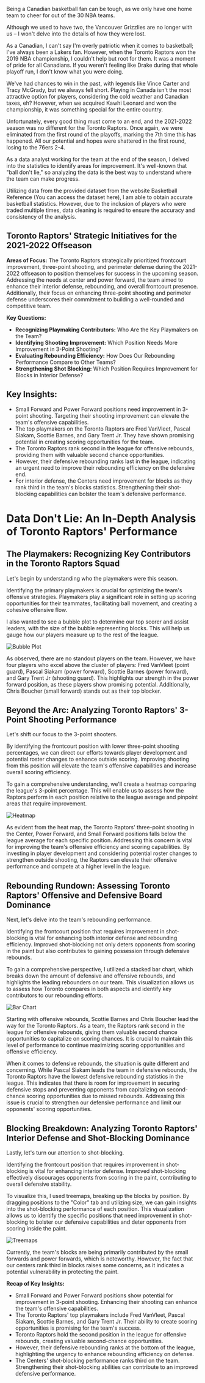 Being a Canadian basketball fan can be tough, as we only have one home team to cheer for out of the 30 NBA teams. 

Although we used to have two, the Vancouver Grizzlies are no longer with us – I won't delve into the details of how they were lost. 

As a Canadian, I can't say I'm overly patriotic when it comes to basketball; I've always been a Lakers fan. However, when the Toronto Raptors won the 2019 NBA championship, I couldn't help but root for them. It was a moment of pride for all Canadians. If you weren't feeling like Drake during that whole playoff run, I don't know what you were doing.

We've had chances to win in the past, with legends like Vince Carter and Tracy McGrady, but we always fell short. Playing in Canada isn't the most attractive option for players, considering the cold weather and Canadian taxes, eh? However, when we acquired Kawhi Leonard and won the championship, it was something special for the entire country.

Unfortunately, every good thing must come to an end, and the 2021-2022 season was no different for the Toronto Raptors. Once again, we were eliminated from the first round of the playoffs, marking the 7th time this has happened. All our potential and hopes were shattered in the first round, losing to the 76ers 2-4.

As a data analyst working for the team at the end of the season, I delved into the statistics to identify areas for improvement. It's well-known that "ball don't lie," so analyzing the data is the best way to understand where the team can make progress.

Utilizing data from the provided dataset from the website Basketball Reference (You can access the dataset here), I am able to obtain accurate basketball statistics. However, due to the inclusion of players who were traded multiple times, data cleaning is required to ensure the accuracy and consistency of the analysis.

## Toronto Raptors' Strategic Initiatives for the 2021-2022 Offseason
**Areas of Focus:**
The Toronto Raptors strategically prioritized frontcourt improvement, three-point shooting, and perimeter defense during the 2021-2022 offseason to position themselves for success in the upcoming season. Addressing the needs at center and power forward, the team aimed to enhance their interior defense, rebounding, and overall frontcourt presence. Additionally, their focus on enhancing three-point shooting and perimeter defense underscores their commitment to building a well-rounded and competitive team.

**Key Questions:**
- **Recognizing Playmaking Contributors:** Who Are the Key Playmakers on the Team?
- **Identifying Shooting Improvement:** Which Position Needs More Improvement in 3-Point Shooting?
- **Evaluating Rebounding Efficiency:** How Does Our Rebounding Performance Compare to Other Teams?
- **Strengthening Shot Blocking:** Which Position Requires Improvement for Blocks in Interior Defense?

## Key Insights:
- Small Forward and Power Forward positions need improvement in 3-point shooting. Targeting their shooting improvement can elevate the team's offensive capabilities.
- The top playmakers on the Toronto Raptors are Fred VanVleet, Pascal Siakam, Scottie Barnes, and Gary Trent Jr. They have shown promising potential in creating scoring opportunities for the team.
- The Toronto Raptors rank second in the league for offensive rebounds, providing them with valuable second chance opportunities.
- However, their defensive rebounding ranks last in the league, indicating an urgent need to improve their rebounding efficiency on the defensive end.
- For interior defense, the Centers need improvement for blocks as they rank third in the team's blocks statistics. Strengthening their shot-blocking capabilities can bolster the team's defensive performance.

# Data Don't Lie: An In-Depth Analysis of Toronto Raptors' Performance

## The Playmakers: Recognizing Key Contributors in the Toronto Raptors Squad

Let's begin by understanding who the playmakers were this season. 

Identifying the primary playmakers is crucial for optimizing the team's offensive strategies. Playmakers play a significant role in setting up scoring opportunities for their teammates, facilitating ball movement, and creating a cohesive offensive flow.

I also wanted to see a bubble plot to determine our top scorer and assist leaders, with the size of the bubble representing blocks. This will help us gauge how our players measure up to the rest of the league.

![Bubble Plot](link_to_embedded_image)

As observed, there are no standout players on the team. However, we have four players who excel above the cluster of players: Fred VanVleet (point guard), Pascal Siakam (power forward), Scottie Barnes (power forward), and Gary Trent Jr (shooting guard). This highlights our strength in the power forward position, as these players show promising potential. Additionally, Chris Boucher (small forward) stands out as their top blocker.

## Beyond the Arc: Analyzing Toronto Raptors' 3-Point Shooting Performance

Let's shift our focus to the 3-point shooters. 

By identifying the frontcourt position with lower three-point shooting percentages, we can direct our efforts towards player development and potential roster changes to enhance outside scoring. Improving shooting from this position will elevate the team's offensive capabilities and increase overall scoring efficiency.

To gain a comprehensive understanding, we'll create a heatmap comparing the league's 3-point percentage. This will enable us to assess how the Raptors perform in each position relative to the league average and pinpoint areas that require improvement.

![Heatmap](link_to_embedded_image)

As evident from the heat map, the Toronto Raptors' three-point shooting in the Center, Power Forward, and Small Forward positions falls below the league average for each specific position. Addressing this concern is vital for improving the team's offensive efficiency and scoring capabilities. By investing in player development and considering potential roster changes to strengthen outside shooting, the Raptors can elevate their offensive performance and compete at a higher level in the league.

## Rebounding Rundown: Assessing Toronto Raptors' Offensive and Defensive Board Dominance

Next, let's delve into the team's rebounding performance. 

Identifying the frontcourt position that requires improvement in shot-blocking is vital for enhancing both interior defense and rebounding efficiency. Improved shot-blocking not only deters opponents from scoring in the paint but also contributes to gaining possession through defensive rebounds.

To gain a comprehensive perspective, I utilized a stacked bar chart, which breaks down the amount of defensive and offensive rebounds, and highlights the leading rebounders on our team. This visualization allows us to assess how Toronto compares in both aspects and identify key contributors to our rebounding efforts.

![Bar Chart](link_to_embedded_image)

Starting with offensive rebounds, Scottie Barnes and Chris Boucher lead the way for the Toronto Raptors. As a team, the Raptors rank second in the league for offensive rebounds, giving them valuable second chance opportunities to capitalize on scoring chances. It is crucial to maintain this level of performance to continue maximizing scoring opportunities and offensive efficiency.

When it comes to defensive rebounds, the situation is quite different and concerning. While Pascal Siakam leads the team in defensive rebounds, the Toronto Raptors have the lowest defensive rebounding statistics in the league. This indicates that there is room for improvement in securing defensive stops and preventing opponents from capitalizing on second-chance scoring opportunities due to missed rebounds. Addressing this issue is crucial to strengthen our defensive performance and limit our opponents' scoring opportunities.

## Blocking Breakdown: Analyzing Toronto Raptors' Interior Defense and Shot-Blocking Dominance

Lastly, let's turn our attention to shot-blocking. 

Identifying the frontcourt position that requires improvement in shot-blocking is vital for enhancing interior defense. Improved shot-blocking effectively discourages opponents from scoring in the paint, contributing to overall defensive stability.

To visualize this, I used treemaps, breaking up the blocks by position. By dragging positions to the "Color" tab and utilizing size, we can gain insights into the shot-blocking performance of each position. This visualization allows us to identify the specific positions that need improvement in shot-blocking to bolster our defensive capabilities and deter opponents from scoring inside the paint.

![Treemaps](link_to_embedded_image)

Currently, the team's blocks are being primarily contributed by the small forwards and power forwards, which is noteworthy. However, the fact that our centers rank third in blocks raises some concerns, as it indicates a potential vulnerability in protecting the paint.

**Recap of Key Insights:**
- Small Forward and Power Forward positions show potential for improvement in 3-point shooting. Enhancing their shooting can enhance the team's offensive capabilities.
- The Toronto Raptors' top playmakers include Fred VanVleet, Pascal Siakam, Scottie Barnes, and Gary Trent Jr. Their ability to create scoring opportunities is promising for the team's success.
- Toronto Raptors hold the second position in the league for offensive rebounds, creating valuable second-chance opportunities.
- However, their defensive rebounding ranks at the bottom of the league, highlighting the urgency to enhance rebounding efficiency on defense.
- The Centers' shot-blocking performance ranks third on the team. Strengthening their shot-blocking abilities can contribute to an improved defensive performance.
